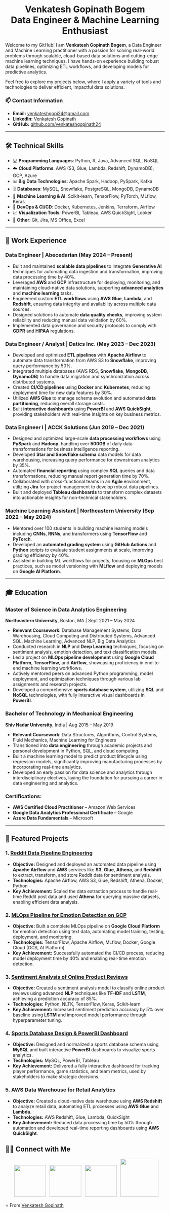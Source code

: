 <h1 align="center">
<strong> Venkatesh Gopinath Bogem <br> Data Engineer & Machine Learning Enthusiast</strong>
</h1>

Welcome to my GitHub! I am **Venkatesh Gopinath Bogem**, a Data Engineer and Machine Learning practitioner with a passion for solving real-world problems through scalable, cloud-based data solutions and cutting-edge machine learning techniques. I have hands-on experience building robust data pipelines, optimizing ETL workflows, and developing models for predictive analytics.

Feel free to explore my projects below, where I apply a variety of tools and technologies to deliver efficient, impactful data solutions.

### 📫 Contact Information
- **Email:** [venkateshgopi24@gmail.com](mailto:venkateshgopi24@gmail.com)
- **LinkedIn:** [Venkatesh Gopinath](https://www.linkedin.com/in/venkatesh-gopinath/)
- **GitHub:** [github.com/venkateshgopinath24](https://github.com/venkateshgopinath24)

---
## 🛠 Technical Skills

- 💻 **Programming Languages**: Python, R, Java, Advanced SQL, NoSQL
- ☁️ **Cloud Platforms**: AWS (S3, Glue, Lambda, Redshift, DynamoDB), GCP, Azure
- 📊 **Big Data Technologies**: Apache Spark, Hadoop, PySpark, Kafka
- 🗄️ **Databases**: MySQL, Snowflake, PostgreSQL, MongoDB, DynamoDB
- 🤖 **Machine Learning & AI**: Scikit-learn, TensorFlow, PyTorch, MLflow, Keras
- 🚀 **DevOps & CI/CD**: Docker, Kubernetes, Jenkins, Terraform, Airflow
- 📈 **Visualization Tools**: PowerBI, Tableau, AWS QuickSight, Looker
- 🔧 **Other**: Git, Jira, MS Office, Excel
---
## 💼 Work Experience

### **Data Engineer** | Abecedarian (May 2024 – Present)
- Built and maintained **scalable data pipelines** to integrate **Generative AI** techniques for automating data ingestion and transformation, improving data processing time by 40%.
- Leveraged **AWS** and **GCP** infrastructure for deploying, monitoring, and maintaining cloud-native data solutions, supporting **advanced analytics** and **machine learning** tasks.
- Engineered custom **ETL workflows** using **AWS Glue**, **Lambda**, and **Redshift**, ensuring data integrity and availability across multiple data sources.
- Designed solutions to automate **data quality checks**, improving system reliability and reducing manual data validation by 60%.
- Implemented data governance and security protocols to comply with **GDPR** and **HIPAA** regulations.

### **Data Engineer / Analyst** | Datics Inc. (May 2023 – Dec 2023)
- Developed and optimized **ETL pipelines** with **Apache Airflow** to automate data transformation from AWS S3 to **Snowflake**, improving query performance by 50%.
- Integrated multiple databases (AWS RDS, **Snowflake**, **MongoDB**, **DynamoDB**) to handle data migration and synchronization across distributed systems.
- Created **CI/CD pipelines** using **Docker** and **Kubernetes**, reducing deployment time for new data features by 30%.
- Utilized **AWS Glue** to manage schema evolution and automated **data partitioning**, reducing overall storage costs.
- Built **interactive dashboards** using **PowerBI** and **AWS QuickSight**, providing stakeholders with real-time insights on key business metrics.

### **Data Engineer I** | ACCK Solutions (Jun 2019 – Dec 2021)
- Designed and optimized large-scale **data processing workflows** using **PySpark** and **Hadoop**, handling over **500GB** of daily data transformations for business intelligence reporting.
- Developed **Star and Snowflake schema** data models for data warehousing, increasing query performance for downstream analytics by 35%.
- Automated **financial reporting** using complex **SQL** queries and data transformations, reducing manual report generation time by 70%.
- Collaborated with cross-functional teams in an **Agile** environment, utilizing **Jira** for project management to develop robust data pipelines.
- Built and deployed **Tableau dashboards** to transform complex datasets into actionable insights for non-technical stakeholders.

### **Machine Learning Assistant** | Northeastern University (Sep 2022 – May 2024)
- Mentored over 100 students in building machine learning models including **CNNs**, **RNNs**, and transformers using **TensorFlow** and **PyTorch**.
- Developed an **automated grading system** using **GitHub Actions** and **Python** scripts to evaluate student assignments at scale, improving grading efficiency by 40%.
- Assisted in building ML workflows for projects, focusing on **MLOps** best practices, such as model versioning with **MLflow** and deploying models on **Google AI Platform**.

---

## 🎓 Education

### **Master of Science in Data Analytics Engineering**  
**Northeastern University**, Boston, MA | Sept 2021 – May 2024  
- **Relevant Coursework**: Database Management Systems, Data Warehousing, Cloud Computing and Distributed Systems, Advanced SQL, Machine Learning, Advanced NLP, Big Data Analytics
- Conducted research in **NLP** and **Deep Learning** techniques, focusing on sentiment analysis, emotion detection, and text classification models.
- Led a project on **MLOps pipeline development** using **Google Cloud Platform**, **TensorFlow**, and **Airflow**, showcasing proficiency in end-to-end machine learning workflows.
- Actively mentored peers on advanced Python programming, model deployment, and optimization techniques through various lab assignments and research projects.
- Developed a comprehensive **sports database system**, utilizing **SQL** and **NoSQL** technologies, with fully interactive visual dashboards in **PowerBI**.

### **Bachelor of Technology in Mechanical Engineering**  
**Shiv Nadar University**, India | Aug 2015 – May 2019  
- **Relevant Coursework**: Data Structures, Algorithms, Control Systems, Fluid Mechanics, Machine Learning for Engineers
- Transitioned into **data engineering** through academic projects and personal development in Python, SQL, and cloud computing.
- Built a machine learning model to predict product lifecycle using regression models, significantly improving manufacturing processes by incorporating real-time analytics.
- Developed an early passion for data science and analytics through interdisciplinary electives, laying the foundation for pursuing a career in data engineering and analytics.

### **Certifications**:
- **AWS Certified Cloud Practitioner** – Amazon Web Services  
- **Google Data Analytics Professional Certificate** – Google  
- **Azure Data Fundamentals** – Microsoft
---
## 🚀 Featured Projects

### 1. **[Reddit Data Pipeline Engineering](https://github.com/venkateshgopinath24/Reddit_data_pipeline)**
- **Objective:** Designed and deployed an automated data pipeline using **Apache Airflow** and **AWS** services like **S3**, **Glue**, **Athena**, and **Redshift** to extract, transform, and store Reddit data for sentiment analysis.
- **Technologies:** Apache Airflow, AWS S3, Glue, Redshift, Athena, Docker, Python
- **Key Achievement:** Scaled the data extraction process to handle real-time Reddit post data and used **Athena** for querying massive datasets, enabling efficient data analysis.

### 2. **[MLOps Pipeline for Emotion Detection on GCP](https://github.com/venkateshgopinath24/speech-emotion-recognition)**
- **Objective:** Built a complete MLOps pipeline on **Google Cloud Platform** for emotion detection using text data, automating model training, testing, deployment, and monitoring.
- **Technologies:** TensorFlow, Apache Airflow, MLflow, Docker, Google Cloud (GCS, AI Platform)
- **Key Achievement:** Successfully automated the CI/CD process, reducing model deployment time by 40% and enabling real-time emotion detection.

### 3. **[Sentiment Analysis of Online Product Reviews](https://github.com/venkateshgopinath24/product-review-sentiment-analysis)**
- **Objective:** Created a sentiment analysis model to classify online product reviews using advanced **NLP** techniques like **TF-IDF** and **LSTM**, achieving a prediction accuracy of 85%.
- **Technologies:** Python, NLTK, TensorFlow, Keras, Scikit-learn
- **Key Achievement:** Increased sentiment prediction accuracy by 5% over baseline using **LSTM** and improved model performance through hyperparameter tuning.

### 4. **[Sports Database Design & PowerBI Dashboard](https://sites.google.com/view/dmdd-sum22-group20/home)**
- **Objective:** Designed and normalized a sports database schema using **MySQL** and built interactive **PowerBI** dashboards to visualize sports analytics.
- **Technologies:** MySQL, PowerBI, Tableau
- **Key Achievement:** Delivered a fully interactive dashboard for tracking player performance, game statistics, and team metrics, used by stakeholders to make strategic decisions.

### 5. **AWS Data Warehouse for Retail Analytics**
- **Objective:** Created a cloud-native data warehouse using **AWS Redshift** to analyze retail data, automating ETL processes using **AWS Glue** and **Lambda**.
- **Technologies:** AWS Redshift, Glue, Lambda, QuickSight
- **Key Achievement:** Reduced data processing time by 50% through automation and developed real-time reporting dashboards using **AWS QuickSight**.


## 🤝🏻 Connect with Me

<p align="center">
&nbsp; <a href="https://www.instagram.com/okay_venky/" target="_blank" rel="noopener noreferrer"><img src="https://upload.wikimedia.org/wikipedia/commons/thumb/9/95/Instagram_logo_2022.svg/2048px-Instagram_logo_2022.svg.png" width="100" /></a>  
&nbsp; <a href="https://www.linkedin.com/in/venkatesh-gopinath/" target="_blank" rel="noopener noreferrer"><img src="https://cdn-icons-png.flaticon.com/512/174/174857.png" width="100" /></a>
&nbsp; <a href="mailto:bogem.v@northeastern.edu" target="_blank" rel="noopener noreferrer"><img src="https://i.ibb.co/yd47Syb/outlook-image.png"  width="100" /></a></a>
&nbsp; <a href="mailto:venkateshgopi24@gmail.com" target="_blank" rel="noopener noreferrer"><img src="https://i.ibb.co/PFkxDqt/Gmail-Logo.png"  width="120" /></a>
</p>

⭐️ From [Venkatesh Gopinath](https://github.com/venkateshgopinath24)
